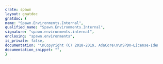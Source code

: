 ```yaml
---
crate: spawn
layout: gnatdoc
gnatdoc: {
name: "Spawn.Environments.Internal",
qualified_name: "Spawn.Environments.Internal",
signature: "spawn.environments.internal",
enclosing: "spawn.environments",
is_private: false,
documentation: "\nCopyright (C) 2018-2019, AdaCore\n\nSPDX-License-Identifier: Apache-2.0",
documentation_snippet: "",
}
---
```

